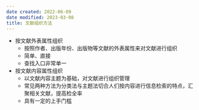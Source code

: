 ```yaml
---
date created: 2022-06-09
date modified: 2023-03-08
title: 文献组织方法
---
```

- 按文献外表属性组织
	- 按照作者、出版年份、出版物等文献的外表属性来对文献进行组织
	- 简单、直接
	- 查找入口非常单一
- 按文献内容属性组织
	- 以文献内容主题为基础，对文献进行组织管理
	- 常见两种方法为分类法与主题法切合人们按内容进行信息检索的特点，汇聚相关文献，提高检全率
	- 具有一定的上手门槛
